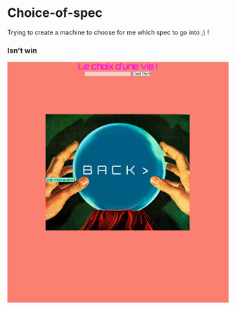 # Choice-of-spec
Trying to create a machine to choose for me which spec to go into ;) !

### Isn't win 

![cristal ball](My%20Choice/exemple/cristalBall.png)
